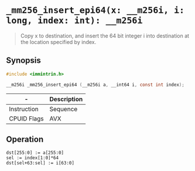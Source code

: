 `_mm256_insert_epi64(x: __m256i, i: long, index: int): __m256i`
===============================================================

> Copy x to destination, and insert the 64 bit integer i into destination at the location specified by index.

## Synopsis

```c
#include <immintrin.h>

__m256i _mm256_insert_epi64 (__m256i a, __int64 i, const int index);
```

| -           | Description |
| ----------- | ----------- |
| Instruction | Sequence    |
| CPUID Flags | AVX         |

## Operation

```
dst[255:0] := a[255:0]
sel := index[1:0]*64
dst[sel+63:sel] := i[63:0]
```
